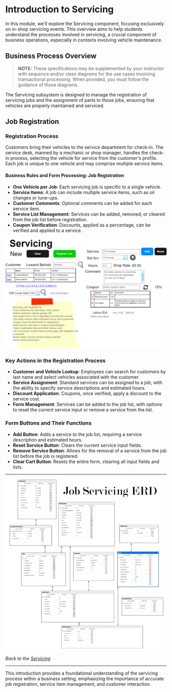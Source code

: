 # Introduction to Servicing

In this module, we'll explore the Servicing component, focusing exclusively on in-shop servicing events. This overview aims to help students understand the processes involved in servicing, a crucial component of business operations, especially in contexts involving vehicle maintenance.

## Business Process Overview

> **NOTE:** These specifications may be supplemented by your instructor with sequence and/or class diagrams for the use cases involving transactional processing. When provided, you must follow the guidance of those diagrams.

The Servicing subsystem is designed to manage the registration of servicing jobs and the assignment of parts to those jobs, ensuring that vehicles are properly maintained and serviced.

## Job Registration

### Registration Process

Customers bring their vehicles to the service department for check-in. The service desk, manned by a mechanic or shop manager, handles the check-in process, selecting the vehicle for service from the customer's profile. Each job is unique to one vehicle and may comprise multiple service items.

#### Business Rules and Form Processing: Job Registration

- **One Vehicle per Job**: Each servicing job is specific to a single vehicle.
- **Service Items**: A job can include multiple service items, such as oil changes or tune-ups.
- **Customer Comments**: Optional comments can be added for each service item.
- **Service List Management**: Services can be added, removed, or cleared from the job list before registration.
- **Coupon Verification**: Discounts, applied as a percentage, can be verified and applied to a service.

![Demo Form](./registerjob.png)

### Key Actions in the Registration Process

- **Customer and Vehicle Lookup**: Employees can search for customers by last name and select vehicles associated with the customer.
- **Service Assignment**: Standard services can be assigned to a job, with the ability to specify service descriptions and estimated hours.
- **Discount Application**: Coupons, once verified, apply a discount to the service cost.
- **Form Management**: Services can be added to the job list, with options to reset the current service input or remove a service from the list.

### Form Buttons and Their Functions

- **Add Button**: Adds a service to the job list, requiring a service description and estimated hours.
- **Reset Service Button**: Clears the current service input fields.
- **Remove Service Button**: Allows for the removal of a service from the job list before the job is registered.
- **Clear Cart Button**: Resets the entire form, clearing all input fields and lists.

<!-- NOTE: Set as a 5th scenario
## Service Parts

This section would detail the process for mechanics to enter parts used during a service, ensuring the parts inventory remains accurate and up-to-date. Mechanics can adjust part quantities and service hours as needed, with specific rules governing when parts can be added or adjusted.

## Business Rules and Form Processing: Servicing Parts

![Parts Servicing](./serviceparts.png)

### Key Rules for Servicing Parts

- **Service Status**: Parts can only be added or adjusted when a service is in the "Start" status.
- **Inventory Management**: Adjustments to part quantities directly update the parts inventory.
- **Service Reopening**: A service can be reopened for adjustments if necessary.

-->

----

![eBikes - servicing ERD](./job_servicing_ERD.png)

*Back to the [Servicing](./ReadMe.md)*

---

This introduction provides a foundational understanding of the servicing process within a business setting, emphasizing the importance of accurate job registration, service item management, and customer interaction.
